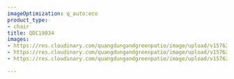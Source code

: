 ```yaml
---
imageOptimization: q_auto:eco
product_type:
- chair
title: QDC19034
images:
- https://res.cloudinary.com/quangdungandgreenpatio/image/upload/v1576291397/posts/0cecf0a1c3623a3c6373-removebg-preview_gcuqxq.jpg
- https://res.cloudinary.com/quangdungandgreenpatio/image/upload/v1576292035/posts/0cecf0a1c3623a3c6373-removebg-preview_2_lrmkin.jpg
- https://res.cloudinary.com/quangdungandgreenpatio/image/upload/v1576291987/posts/0cecf0a1c3623a3c6373-removebg-preview_1_ilch0h.jpg

---
```

